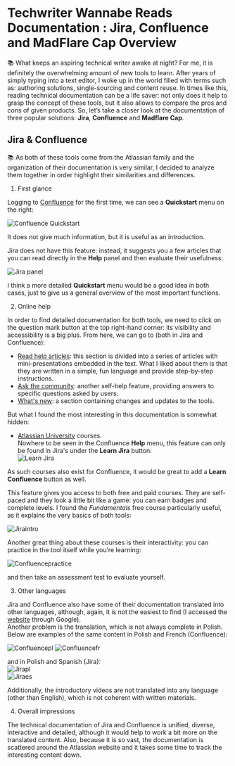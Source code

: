 # **Techwriter Wannabe Reads Documentation : Jira, Confluence and MadFlare Cap Overview**

:books: What keeps an aspiring technical writer awake at night? For me, it is definitely the overwhelming amount of new tools to learn. After years of simply typing into a text editor, I woke up in the world filled with terms such as: authoring solutions, single-sourcing and content reuse. In times like this, reading technical documentation can be a life saver: not only does it help to grasp the concept of these tools, but it also allows to compare the pros and cons of given products. So, let’s take a closer look at the documentation of three popular solutions: **Jira**, **Confluence** and **Madflare Cap**.

## Jira & Confluence
:books:
As both of these tools come from the Atlassian family and the organization of their documentation is very similar, I decided to analyze them together in order highlight their similarities and differences. 

1. First glance  

Logging to [Confluence](https://techcommvistula.atlassian.net/wiki/spaces/TECHCOMMVI/overview) for the first time, we can see a **Quickstart** menu on the right:  

![Confluence Quickstart](confluence1.jpeg)  

It does not give much information, but it is useful as an introduction.  

Jira does not have this feature: instead, it suggests you a few articles that you can read directly in the **Help** panel and then evaluate their usefulness:  

![Jira panel](jira2.jpeg)

I think a more detailed **Quickstart** menu would be a good idea in both cases, just to give us a general overview of the most important functions.

2. Online help  

In order to find detailed documentation for both tools, we need to click on the question mark button at the top right-hand corner: its visibility and accessibility is a big plus. From here, we can go to (both in Jira and Confluence):  
* [Read help articles](https://support.atlassian.com/confluence-cloud/resources/): this section is divided into a series of articles with mini-presentations embedded in the text. What I liked about them is that they are written in a simple, fun language and provide step-by-step instructions.  
* [Ask the community](https://community.atlassian.com/t5/Confluence/ct-p/confluence): another self-help feature, providing answers to specific questions asked by users.  
* [What's new](https://confluence.atlassian.com/cloud/blog): a section containing changes and updates to the tools.  

But what I found the most interesting in this documentation is somewhat hidden: 
* [Atlassian University](https://university.atlassian.com/student/catalog) courses.  
  Nowhere to be seen in the Confluence **Help** menu, this feature can only be found in Jira's under the **Learn Jira** button:  
![Learn Jira](jira3.jpeg)  

As such courses also exist for Confluence, it would be great to add a **Learn Confluence** button as well.  

This feature gives you access to both free and paid courses. They are self-paced and they look a little bit like a game: you can earn badges and complete levels. I found the *Fundamentals* free course particularly useful, as it explains the very basics of both tools:  

![Jiraintro](jira1.jpeg)  

Another great thing about these courses is their interactivity: you can practice in the tool itself while you’re learning:

![Confluencepractice](confluence2.jpeg)  

and then take an assessment test to evaluate yourself.  

3. Other languages  

Jira and Confluence also have some of their documentation translated into other languages, although, again, it is not the easiest to find (I accessed the [website](https://www.atlassian.com/pl/software/confluence) through Google).  
Another problem is the translation, which is not always complete in Polish. Below are examples of the same content in Polish and French (Confluence):  

![Confluencepl](confluencepl.jpeg)
![Confluencefr](confluencefr.jpeg)  

and in Polish and Spanish (Jira):  
![Jirapl](jirapl.jpeg)  
![Jiraes](jiraesp.jpeg)  

Additionally, the introductory videos are not translated into any language (other than English), which is not coherent with written materials.  

4. Overall impressions
   
The technical documentation of Jira and Confluence is unified, diverse, interactive and detailed, although it would help to work a bit more on the translated content. Also, because it is so vast, the documentation is scattered around the Atlassian website and it takes some time to track the interesting content down.